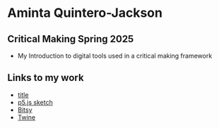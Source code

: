 # Aminta Quintero-Jackson

## Critical Making Spring 2025

- My Introduction to digital tools used in a critical making framework

## Links to my work

- [title](https:link)
- [p5.js sketch](link)
- [Bitsy](link)
- [Twine](link)

